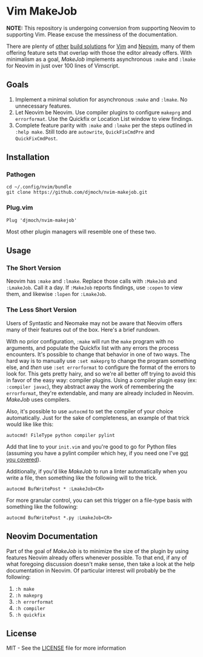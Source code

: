 # Vim MakeJob

__NOTE:__ This repository is undergoing conversion from supporting Neovim
to supporting Vim. Please excuse the messiness of the documentation.

There are plenty of [other](http://github.com/scrooloose/syntastic) [build
solutions](http://github.com/neomake/neomake) for
[Vim](http://github.com/vim/vim) and
[Neovim](http://github.com/neovim/neovim), many of them offering feature
sets that overlap with those the editor already offers. With minimalism
as a goal, _MakeJob_ implements asynchronous `:make` and `:lmake` for
Neovim in just over 100 lines of Vimscript.

## Goals
1. Implement a minimal solution for asynchronous `:make` and `:lmake`.
   No unnecessary features.
2. Let Neovim be Neovim. Use compiler plugins to configure `makeprg` and
   `errorformat`. Use the Quickfix or Location List window to view
   findings.
3. Complete feature parity with `:make` and `:lmake` per the steps
   outlined in `:help make`. Still todo are `autowrite`,
   `QuickFixCmdPre` and `QuickFixCmdPost`.

## Installation
### Pathogen
`cd ~/.config/nvim/bundle`   
`git clone https://github.com/djmoch/nvim-makejob.git`

### Plug.vim
`Plug 'djmoch/nvim-makejob'`

Most other plugin managers will resemble one of these two.

## Usage
### The Short Version
Neovim has `:make` and `:lmake`. Replace those calls with `:MakeJob` and
`:LmakeJob`. Call it a day. If `:MakeJob` reports findings, use `:copen`
to view them, and likewise `:lopen` for `:LmakeJob`.

### The Less Short Version
Users of Syntastic and Neomake may not be aware that Neovim offers many
of their features out of the box. Here's a brief rundown.

With no prior configuration, `:make` will run the `make` program with no
arguments, and populate the Quickfix list with any errors the process
encounters. It's possible to change that behavior in one of two ways.
The hard way is to manually use `:set makeprg` to change the program 
something else, and _then_ use `:set errorformat` to configure the
format of the errors to look for. This gets pretty hairy, and so
we're all better off trying to avoid this in favor of the easy way:
compiler plugins. Using a compiler plugin easy (ex: `:compiler javac`),
they abstract away the work of remembering the `errorformat`, they're
extendable, and many are already included in Neovim. _MakeJob_ uses
compilers.

Also, it's possible to use `autocmd` to set the compiler of your choice
 automatically. Just for the sake of completeness, an example of that
 trick would like like this:

`autocmd! FileType python compiler pylint`

Add that line to your `init.vim` and you're good to go for Python files
(assuming you have a pylint compiler which hey, if you need one I've
[got you covered](http://github.com/djmoch/vim-compiler)).

Additionally, if you'd like _MakeJob_ to run a linter automatically when
you write a file, then something like the following will to the trick.

`autocmd BufWritePost * :LmakeJob<CR>`

For more granular control, you can set this trigger on a file-type basis
with something like the following:

`autocmd BufWritePost *.py :LmakeJob<CR>`

## Neovim Documentation
Part of the goal of _MakeJob_ is to minimize the size of the plugin by
using features Neovim already offers whenever possible. To that end, if
any of what foregoing discussion doesn't make sense, then take a look at
the help documentation in Neovim. Of particular interest will probably
be the following:

1. `:h make`
2. `:h makeprg`
3. `:h errorformat`
4. `:h compiler`
5. `:h quickfix`

## License
MIT - See the [LICENSE](/LICENSE) file for more information
